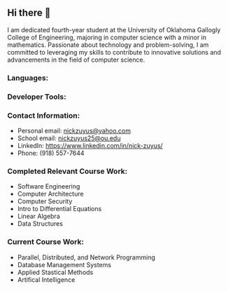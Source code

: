 ## Hi there 👋

I am dedicated fourth-year student at the University of Oklahoma Gallogly College of Engineering, majoring in computer science with a minor in mathematics. Passionate about technology and problem-solving, I am committed to leveraging my skills to contribute to innovative solutions and advancements in the field of computer science.

<!--
**nickzuyus/nickzuyus** is a ✨ _special_ ✨ repository because its `README.md` (this file) appears on your GitHub profile.

Here are some ideas to get you started:

- 🔭 I’m currently working on ...
- 🌱 I’m currently learning ...
- 👯 I’m looking to collaborate on ...
- 🤔 I’m looking for help with ...
- 💬 Ask me about ...
- 📫 How to reach me: ...
- 😄 Pronouns: ...
- ⚡ Fun fact: ...
-->
### Languages:

### Developer Tools:

### Contact Information:
  - Personal email: nickzuyus@yahoo.com
  - School email: nickzuyus25@ou.edu
  - LinkedIn: https://www.linkedin.com/in/nick-zuyus/
  - Phone: (918) 557-7644
### Completed Relevant Course Work:
  - Software Engineering
  - Computer Architecture
  - Computer Security
  - Intro to Differential Equations
  - Linear Algebra
  - Data Structures
### Current Course Work:  
  - Parallel, Distributed, and Network Programming
  - Database Management Systems
  - Applied Stastical Methods
  - Artifical Intelligence


